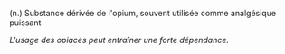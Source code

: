 (n.) Substance dérivée de l'opium, souvent utilisée comme analgésique puissant

*L'usage des opiacés peut entraîner une forte dépendance.*